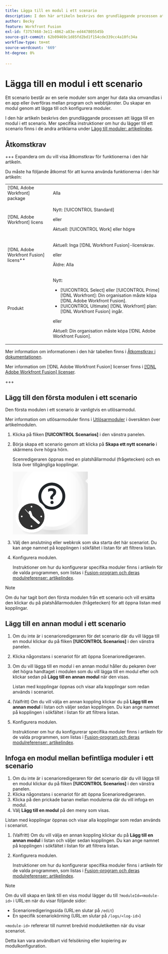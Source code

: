 ```yaml
---
title: Lägga till en modul i ett scenario
description: I den här artikeln beskrivs den grundläggande processen att lägga till en modul i ett scenario.
author: Becky
feature: Workfront Fusion
exl-id: f3757468-3e11-4862-a83e-ed447805545b
source-git-commit: 62b09469c1d85fd2bd1f154cde339cc4a10fc34a
workflow-type: tm+mt
source-wordcount: '669'
ht-degree: 0%

---
```


# Lägga till en modul i ett scenario

Ett scenario består av en serie moduler som anger hur data ska omvandlas i en app eller överföras mellan program och webbtjänster. Du skapar en modul genom att lägga till och konfigurera moduler.

I den här artikeln beskrivs den grundläggande processen att lägga till en modul i ett scenario. Mer specifika instruktioner om hur du lägger till ett scenario finns i de andra artiklarna under [Lägg till moduler: artikelindex](/help/workfront-fusion/create-scenarios/add-modules/add-modules-toc.md).

## Åtkomstkrav

+++ Expandera om du vill visa åtkomstkrav för funktionerna i den här artikeln.

Du måste ha följande åtkomst för att kunna använda funktionerna i den här artikeln:

<table style="table-layout:auto">
 <col> 
 <col> 
 <tbody> 
  <tr> 
   <td role="rowheader">[!DNL Adobe Workfront] package</td> 
   <td> <p>Alla</p> </td> 
  </tr> 
  <tr data-mc-conditions=""> 
   <td role="rowheader">[!DNL Adobe Workfront] licens</td> 
   <td> <p>Nytt: [!UICONTROL Standard]</p><p>eller</p><p>Aktuell: [!UICONTROL Work] eller högre</p> </td> 
  </tr> 
  <tr> 
   <td role="rowheader">[!DNL Adobe Workfront Fusion] licens**</td> 
   <td>
   <p>Aktuell: Inga [!DNL Workfront Fusion]-licenskrav.</p>
   <p>eller</p>
   <p>Äldre: Alla </p>
   </td> 
  </tr> 
  <tr> 
   <td role="rowheader">Produkt</td> 
   <td>
   <p>Nytt:</p> <ul><li>[!UICONTROL Select] eller [!UICONTROL Prime] [!DNL Workfront]: Din organisation måste köpa [!DNL Adobe Workfront Fusion].</li><li>[!UICONTROL Ultimate] [!DNL Workfront] plan: [!DNL Workfront Fusion] ingår.</li></ul>
   <p>eller</p>
   <p>Aktuell: Din organisation måste köpa [!DNL Adobe Workfront Fusion].</p>
   </td> 
  </tr>
 </tbody> 
</table>

Mer information om informationen i den här tabellen finns i [Åtkomstkrav i dokumentationen](/help/workfront-fusion/references/licenses-and-roles/access-level-requirements-in-documentation.md).

Mer information om [!DNL Adobe Workfront Fusion] licenser finns i [[!DNL Adobe Workfront Fusion] licenser](/help/workfront-fusion/set-up-and-manage-workfront-fusion/licensing-operations-overview/license-automation-vs-integration.md).

+++

## Lägg till den första modulen i ett scenario

Den första modulen i ett scenario är vanligtvis en utlösarmodul.

Mer information om utlösarmoduler finns i [Utlösarmoduler](/help/workfront-fusion/get-started-with-fusion/understand-fusion/module-overview.md#trigger-modules) i översikten över artikelmodulen.

1. Klicka på fliken **[!UICONTROL Scenarios]** i den vänstra panelen.
1. Börja skapa ett scenario genom att klicka på **Skapa ett nytt scenario** i skärmens övre högra hörn.

   Scenredigeraren öppnas med en platshållarmodul (frågetecken) och en lista över tillgängliga kopplingar.

   ![Platshållarmodul](assets/placeholder-module.png)

1. Välj den anslutning eller webkrok som ska starta det här scenariot. Du kan ange namnet på kopplingen i sökfältet i listan för att filtrera listan.
1. Konfigurera modulen.

   Instruktioner om hur du konfigurerar specifika moduler finns i artikeln för de valda programmen, som listas i [Fusion-program och deras modulreferenser: artikelindex](/help/workfront-fusion/references/apps-and-modules/apps-and-modules-toc.md).

>[!NOTE]
>
>Om du har tagit bort den första modulen från ett scenario och vill ersätta den klickar du på platshållarmodulen (frågetecken) för att öppna listan med kopplingar.

## Lägg till en annan modul i ett scenario

1. Om du inte är i scenarioredigeraren för det scenario där du vill lägga till en modul klickar du på fliken **[!UICONTROL Scenarios]** i den vänstra panelen.
1. Klicka någonstans i scenariot för att öppna Scenarioredigeraren.
1. Om du vill lägga till en modul i en annan modul håller du pekaren över det högra handtaget i modulen som du vill lägga till en modul efter och klickar sedan på **Lägg till en annan modul** när den visas.

   Listan med kopplingar öppnas och visar alla kopplingar som redan används i scenariot.

1. (Valfritt) Om du vill välja en annan koppling klickar du på **Lägg till en annan modul** i listan och väljer sedan kopplingen. Du kan ange namnet på kopplingen i sökfältet i listan för att filtrera listan.
1. Konfigurera modulen.

   Instruktioner om hur du konfigurerar specifika moduler finns i artikeln för de valda programmen, som listas i [Fusion-program och deras modulreferenser: artikelindex](/help/workfront-fusion/references/apps-and-modules/apps-and-modules-toc.md).

## Infoga en modul mellan befintliga moduler i ett scenario

1. Om du inte är i scenarioredigeraren för det scenario där du vill lägga till en modul klickar du på fliken **[!UICONTROL Scenarios]** i den vänstra panelen.
1. Klicka någonstans i scenariot för att öppna Scenarioredigeraren.
1. Klicka på den prickade banan mellan modulerna där du vill infoga en modul.
1. Välj **Lägg till en modul** på den meny som visas.

Listan med kopplingar öppnas och visar alla kopplingar som redan används i scenariot.

1. (Valfritt) Om du vill välja en annan koppling klickar du på **Lägg till en annan modul** i listan och väljer sedan kopplingen. Du kan ange namnet på kopplingen i sökfältet i listan för att filtrera listan.
1. Konfigurera modulen.

   Instruktioner om hur du konfigurerar specifika moduler finns i artikeln för de valda programmen, som listas i [Fusion-program och deras modulreferenser: artikelindex](/help/workfront-fusion/references/apps-and-modules/apps-and-modules-toc.md).

>[!NOTE]
>
>Om du vill skapa en länk till en viss modul lägger du till `?moduleId=<module-id>` i URL:en när du visar följande sidor:
>
>* Scenarioredigeringssida (URL:en slutar på `/edit`)
>* En specifik scenariokörning (URL:en slutar på `/logs/<log-id>`)
>
>`<module-id>` refererar till numret bredvid moduletiketten när du visar scenariot.
>
>Detta kan vara användbart vid felsökning eller kopiering av modulkonfiguration.
